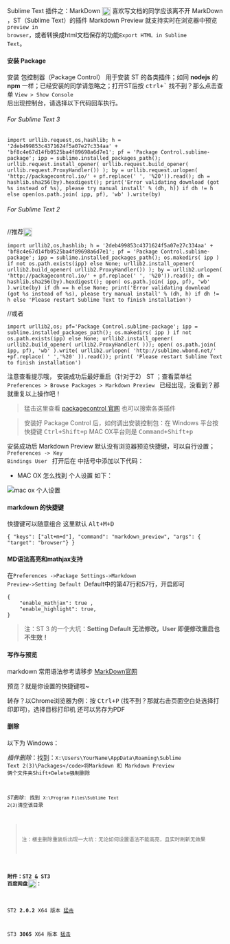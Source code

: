 Sublime Text 插件之：MarkDown <img align="absmiddle" alt="octocat" height="20px" src="https://assets-cdn.github.com/images/icons/emoji/octocat.png" title="octocat" width="20px">
喜欢写文档的同学应该离不开 MarkDown ，ST（Sublime Text）的插件 Markdown Preview 就支持实时在浏览器中预览<code>preview in browser</code>，或者转换成html文档保存的功能<code>Export HTML in Sublime Text</code>。

#### 安装 Package

安装 包控制器（Package Control） 用于安装 ST 的各类插件；如同 **nodejs** 的 **npm** 一样；已经安装的同学请忽略之；打开ST后按 <kbd>ctrl+`</kbd> 找不到？那么点击查单 <code>View > Show Console </code>后出现控制台，请选择以下代码回车执行。


###### For Sublime Text 3

    import urllib.request,os,hashlib; h = '2deb499853c4371624f5a07e27c334aa' + 'bf8c4e67d14fb0525ba4f89698a6d7e1'; pf = 'Package Control.sublime-package'; ipp = sublime.installed_packages_path(); urllib.request.install_opener( urllib.request.build_opener( urllib.request.ProxyHandler()) ); by = urllib.request.urlopen( 'http://packagecontrol.io/' + pf.replace(' ', '%20')).read(); dh = hashlib.sha256(by).hexdigest(); print('Error validating download (got %s instead of %s), please try manual install' % (dh, h)) if dh != h else open(os.path.join( ipp, pf), 'wb' ).write(by)

###### For Sublime Text 2

//推荐<img align="absmiddle" alt="heart" height="20px" src="https://assets-cdn.github.com/images/icons/emoji/heart.png" title="heart" width="20px">

    import urllib2,os,hashlib; h = '2deb499853c4371624f5a07e27c334aa' + 'bf8c4e67d14fb0525ba4f89698a6d7e1'; pf = 'Package Control.sublime-package'; ipp = sublime.installed_packages_path(); os.makedirs( ipp ) if not os.path.exists(ipp) else None; urllib2.install_opener( urllib2.build_opener( urllib2.ProxyHandler()) ); by = urllib2.urlopen( 'http://packagecontrol.io/' + pf.replace(' ', '%20')).read(); dh = hashlib.sha256(by).hexdigest(); open( os.path.join( ipp, pf), 'wb' ).write(by) if dh == h else None; print('Error validating download (got %s instead of %s), please try manual install' % (dh, h) if dh != h else 'Please restart Sublime Text to finish installation')

//或者

    import urllib2,os; pf='Package Control.sublime-package'; ipp = sublime.installed_packages_path(); os.makedirs( ipp ) if not os.path.exists(ipp) else None; urllib2.install_opener( urllib2.build_opener( urllib2.ProxyHandler( ))); open( os.path.join( ipp, pf), 'wb' ).write( urllib2.urlopen( 'http://sublime.wbond.net/' +pf.replace( ' ','%20' )).read()); print( 'Please restart Sublime Text to finish installation')

注意查看提示哦，
安装成功后最好重启（针对于2） ST ；查看菜单栏 <code>Preferences > Browse Packages > Markdown Preview </code> 已经出现，没看到？那就重复以上操作吧！

> 猛击这里查看 [packagecontrol 官网](https://packagecontrol.io/ 'packagecontrol') 也可以搜索各类插件 

> 安装好 Package Control 后，如何调出安装控制包：在 Windows 平台按快捷键 <kbd>Ctrl+Shift+p</kbd> MAC OX平台则是 <kbd>Command+Shift+p</kbd>

安装成功后 Markdown Preview 默认没有浏览器预览快捷键，可以自行设置；<code>Preferences -> Key Bindings User </code> 打开后在 中括号中添加以下代码：

+ MAC OX 怎么找到 个人设置 如下：

![mac ox 个人设置][2]

#### markdown 的快捷键

快捷键可以随意组合 这里默认 <kbd>Alt+M+D</kbd>

    { "keys": ["alt+m+d"], "command": "markdown_preview", "args": { "target": "browser"} }


#### MD语法高亮和mathjax支持

在<code>Preferences ->Package Settings->Markdown Preview->Setting Default </code>Default中的第47行和57行，开启即可

    { 
        "enable_mathjax": true ,
        "enable_highlight": true,
    }

> 注：ST 3 的一个大坑：__Setting Default 无法修改，User 即便修改重启也不生效！__

#### 写作与预览

markdown 常用语法参考请移步 [MarkDown官网](http://daringfireball.net/projects/markdown/ )

预览？就是你设置的快捷键啦~

转存？以Chrome浏览器为例：按 <kbd>Ctrl+P</kbd> (找不到？那就右击页面空白处选择打印即可)，选择目标打印机 还可以另存为PDF

#### 删除
以下为 Windows：

_插件删除_：找到：<code>X:\Users\YourName\AppData\Roaming\Sublime Text 2(3)\Packages\</code>将Markdown 和 Markdown Preview 俩个文件夹<kbd>Shift+Delete</kbd>强制删除

_ST删除_: 找到 <code>X:\Program Files\Sublime Text 2(3)</code>清空该目录

> 注：楼主删除重装后出现一大坑：无论如何设置语法不能高亮，且实时刷新无效果

#### 附件：ST2 & ST3 百度网盘<img align="absmiddle" alt="gift" height="20px" src="https://assets-cdn.github.com/images/icons/emoji/gift.png" title="gift" width="20px">：

ST2 __2.0.2__  X64 版本 [猛击](http://pan.baidu.com/s/1eQ5tad8)

ST3 __3065__  X64 版本 [猛击](http://pan.baidu.com/s/1pmhmY)

   

[1]: https://assets-cdn.github.com/images/icons/emoji/heart.png  "heart"
[2]: http://images.cnitblog.com/blog2015/531703/201503/132052532615101.png "mac ox"




